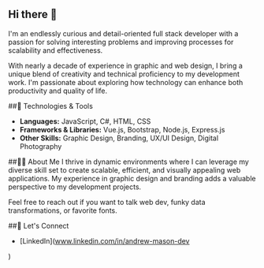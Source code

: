 ## Hi there 👋

I'm an endlessly curious and detail-oriented full stack developer with a passion for solving interesting problems and improving processes for scalability and effectiveness.

With nearly a decade of experience in graphic and web design, I bring a unique blend of creativity and technical proficiency to my development work. I'm passionate about exploring how technology can enhance both productivity and quality of life.

##👾 Technologies & Tools
- **Languages:** JavaScript, C#, HTML, CSS
- **Frameworks & Libraries:** Vue.js, Bootstrap, Node.js, Express.js
- **Other Skills:** Graphic Design, Branding, UX/UI Design, Digital Photography

##🙋‍♂️ About Me
I thrive in dynamic environments where I can leverage my diverse skill set to create scalable, efficient, and visually appealing web applications. My experience in graphic design and branding adds a valuable perspective to my development projects.

Feel free to reach out if you want to talk web dev, funky data transformations, or favorite fonts.

##🤙 Let's Connect
- [LinkedIn](www.linkedin.com/in/andrew-mason-dev

)
